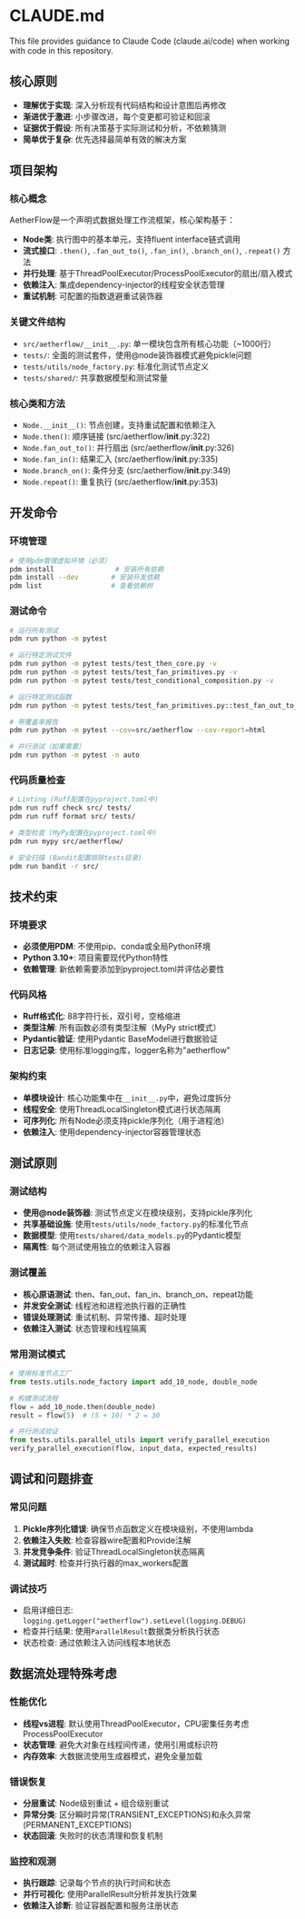 # CLAUDE.md

This file provides guidance to Claude Code (claude.ai/code) when working with code in this repository.

## 核心原则

- **理解优于实现**: 深入分析现有代码结构和设计意图后再修改
- **渐进优于激进**: 小步骤改进，每个变更都可验证和回滚
- **证据优于假设**: 所有决策基于实际测试和分析，不依赖猜测
- **简单优于复杂**: 优先选择最简单有效的解决方案

## 项目架构

### 核心概念
AetherFlow是一个声明式数据处理工作流框架，核心架构基于：

- **Node类**: 执行图中的基本单元，支持fluent interface链式调用
- **流式接口**: `.then()`, `.fan_out_to()`, `.fan_in()`, `.branch_on()`, `.repeat()` 方法
- **并行处理**: 基于ThreadPoolExecutor/ProcessPoolExecutor的扇出/扇入模式
- **依赖注入**: 集成dependency-injector的线程安全状态管理
- **重试机制**: 可配置的指数退避重试装饰器

### 关键文件结构
- `src/aetherflow/__init__.py`: 单一模块包含所有核心功能（~1000行）
- `tests/`: 全面的测试套件，使用@node装饰器模式避免pickle问题
- `tests/utils/node_factory.py`: 标准化测试节点定义
- `tests/shared/`: 共享数据模型和测试常量

### 核心类和方法
- `Node.__init__()`: 节点创建，支持重试配置和依赖注入
- `Node.then()`: 顺序链接 (src/aetherflow/__init__.py:322)
- `Node.fan_out_to()`: 并行扇出 (src/aetherflow/__init__.py:326)
- `Node.fan_in()`: 结果汇入 (src/aetherflow/__init__.py:335)
- `Node.branch_on()`: 条件分支 (src/aetherflow/__init__.py:349)
- `Node.repeat()`: 重复执行 (src/aetherflow/__init__.py:353)

## 开发命令

### 环境管理
```bash
# 使用pdm管理虚拟环境（必须）
pdm install               # 安装所有依赖
pdm install --dev        # 安装开发依赖
pdm list                 # 查看依赖树
```

### 测试命令
```bash
# 运行所有测试
pdm run python -m pytest

# 运行特定测试文件
pdm run python -m pytest tests/test_then_core.py -v
pdm run python -m pytest tests/test_fan_primitives.py -v
pdm run python -m pytest tests/test_conditional_composition.py -v

# 运行特定测试函数
pdm run python -m pytest tests/test_fan_primitives.py::test_fan_out_to_executor_types -v

# 带覆盖率报告
pdm run python -m pytest --cov=src/aetherflow --cov-report=html

# 并行测试（如果需要）
pdm run python -m pytest -n auto
```

### 代码质量检查
```bash
# Linting (Ruff配置在pyproject.toml中)
pdm run ruff check src/ tests/
pdm run ruff format src/ tests/

# 类型检查 (MyPy配置在pyproject.toml中)
pdm run mypy src/aetherflow/

# 安全扫描 (Bandit配置排除tests目录)
pdm run bandit -r src/
```

## 技术约束

### 环境要求
- **必须使用PDM**: 不使用pip、conda或全局Python环境
- **Python 3.10+**: 项目需要现代Python特性
- **依赖管理**: 新依赖需要添加到pyproject.toml并评估必要性

### 代码风格
- **Ruff格式化**: 88字符行长，双引号，空格缩进
- **类型注解**: 所有函数必须有类型注解（MyPy strict模式）
- **Pydantic验证**: 使用Pydantic BaseModel进行数据验证
- **日志记录**: 使用标准logging库，logger名称为"aetherflow"

### 架构约束
- **单模块设计**: 核心功能集中在`__init__.py`中，避免过度拆分
- **线程安全**: 使用ThreadLocalSingleton模式进行状态隔离
- **可序列化**: 所有Node必须支持pickle序列化（用于进程池）
- **依赖注入**: 使用dependency-injector容器管理状态

## 测试原则

### 测试结构
- **使用@node装饰器**: 测试节点定义在模块级别，支持pickle序列化
- **共享基础设施**: 使用`tests/utils/node_factory.py`的标准化节点
- **数据模型**: 使用`tests/shared/data_models.py`的Pydantic模型
- **隔离性**: 每个测试使用独立的依赖注入容器

### 测试覆盖
- **核心原语测试**: then、fan_out、fan_in、branch_on、repeat功能
- **并发安全测试**: 线程池和进程池执行器的正确性
- **错误处理测试**: 重试机制、异常传播、超时处理
- **依赖注入测试**: 状态管理和线程隔离

### 常用测试模式
```python
# 使用标准节点工厂
from tests.utils.node_factory import add_10_node, double_node

# 构建测试流程
flow = add_10_node.then(double_node)
result = flow(5)  # (5 + 10) * 2 = 30

# 并行测试验证
from tests.utils.parallel_utils import verify_parallel_execution
verify_parallel_execution(flow, input_data, expected_results)
```

## 调试和问题排查

### 常见问题
1. **Pickle序列化错误**: 确保节点函数定义在模块级别，不使用lambda
2. **依赖注入失败**: 检查容器wire配置和Provide注解
3. **并发竞争条件**: 验证ThreadLocalSingleton状态隔离
4. **测试超时**: 检查并行执行器的max_workers配置

### 调试技巧
- 启用详细日志: `logging.getLogger("aetherflow").setLevel(logging.DEBUG)`
- 检查并行结果: 使用`ParallelResult`数据类分析执行状态
- 状态检查: 通过依赖注入访问线程本地状态

## 数据流处理特殊考虑

### 性能优化
- **线程vs进程**: 默认使用ThreadPoolExecutor，CPU密集任务考虑ProcessPoolExecutor
- **状态管理**: 避免大对象在线程间传递，使用引用或标识符
- **内存效率**: 大数据流使用生成器模式，避免全量加载

### 错误恢复
- **分层重试**: Node级别重试 + 组合级别重试
- **异常分类**: 区分瞬时异常(TRANSIENT_EXCEPTIONS)和永久异常(PERMANENT_EXCEPTIONS)
- **状态回滚**: 失败时的状态清理和恢复机制

### 监控和观测
- **执行跟踪**: 记录每个节点的执行时间和状态
- **并行可视化**: 使用ParallelResult分析并发执行效果
- **依赖注入诊断**: 验证容器配置和服务注册状态
